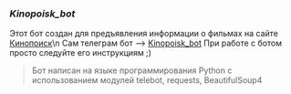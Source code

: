 ### ***Kinopoisk_bot***
Этот бот создан для предъявления информации о фильмах на сайте [Кинопоиск](Kinopoisk.ru)\n
Сам телеграм бот --> [Kinopoisk_bot](https://t.me/Ttttttttrafik_bot)
При работе с ботом просто следуйте его инструкциям ;)
> Бот написан на языке программирования Python с использованием модулей telebot, requests, BeautifulSoup4
> 
